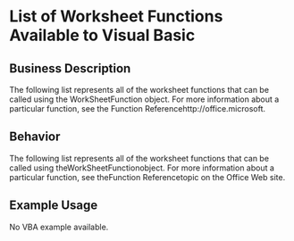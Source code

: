 # List of Worksheet Functions Available to Visual Basic

## Business Description
The following list represents all of the worksheet functions that can be called using the WorkSheetFunction object. For more information about a particular function, see the Function Referencehttp://office.microsoft.

## Behavior
The following list represents all of the worksheet functions that can be called using theWorkSheetFunctionobject. For more information about a particular function, see theFunction Referencetopic on the Office Web site.

## Example Usage
No VBA example available.